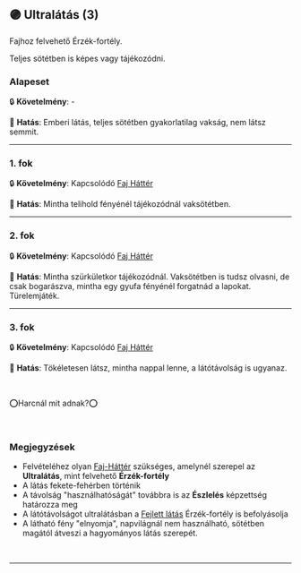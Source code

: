 ## 🟣 Ultralátás (3)

<!-- tag: erzekfortely -->

Fajhoz felvehető Érzék-fortély.

Teljes sötétben is képes vagy tájékozódni.

### Alapeset

🔒 **Követelmény**:  -

🌟 **Hatás**: Emberi látás, teljes sötétben gyakorlatilag vakság, nem látsz semmit.

---
### 1. fok

🔒 **Követelmény**: Kapcsolódó [Faj Háttér](../021_faj_hatterek.md)

🌟 **Hatás**: Mintha telihold fényénél tájékozódnál vaksötétben.

---
### 2. fok

🔒 **Követelmény**: Kapcsolódó [Faj Háttér](../021_faj_hatterek.md)

🌟 **Hatás**: Mintha szürkületkor tájékozódnál. Vaksötétben is tudsz olvasni, de csak bogarászva, mintha egy gyufa fényénél forgatnád a lapokat. Türelemjáték.

---
### 3. fok

🔒 **Követelmény**: Kapcsolódó [Faj Háttér](../021_faj_hatterek.md)

🌟 **Hatás**: Tökéletesen látsz, mintha nappal lenne, a látótávolság is ugyanaz.

<br />


⭕Harcnál mit adnak?⭕

<br />

### Megjegyzések

- Felvételéhez olyan [Faj-Háttér](../021_faj_hatterek.md) szükséges, amelynél szerepel az **Ultralátás**, mint felvehető **Érzék-fortély**
- A látás fekete-fehérben történik
- A távolság "használhatóságát" továbbra is az **Észlelés** képzettség határozza meg
- A látótávolságot ultralátásban a [Fejlett látás](fejlett_latas.md) Érzék-fortély is befolyásolja
- A látható fény "elnyomja", napvilágnál nem használható, sötétben magától átveszi a hagyományos látás szerepét.

<br />

---
